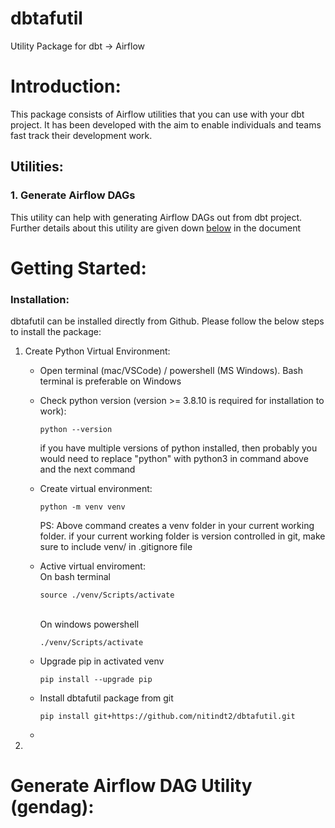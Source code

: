 # dbtafutil
Utility Package for dbt -> Airflow

Introduction:
=============
This package consists of Airflow utilities that you can use with your dbt project. It has been developed with the aim to enable individuals and teams fast track their development work.

## Utilities:
### 1. Generate Airflow DAGs
This utility can help with generating Airflow DAGs out from dbt project. Further details about this utility are given down [below](#generate-airflow-dag-utility-gendag) in the document

Getting Started:
===
### Installation:
dbtafutil can be installed directly from Github. Please follow the below steps to install the package:

1. Create Python Virtual Environment:
   - Open terminal (mac/VSCode) / powershell (MS Windows). Bash terminal is preferable on Windows
   - Check python version (version >= 3.8.10 is required for installation to work):
        ```
        python --version
        ```
        if you have multiple versions of python installed, then probably you would need to replace "python" with python3 in command above and the next command

   - Create virtual environment:
        ```
        python -m venv venv
        ```
        PS: Above command creates a venv folder in your current working folder. if your current working folder is version controlled in git, make sure to include venv/ in .gitignore file

   - Active virtual enviroment:
        <br>On bash terminal
        ```
        source ./venv/Scripts/activate
        ```
        <br>On windows powershell
        ```
        ./venv/Scripts/activate
        ```
   - Upgrade pip in activated venv
        ```
        pip install --upgrade pip
        ```
   - Install dbtafutil package from git
        ```
        pip install git+https://github.com/nitindt2/dbtafutil.git
        ```
   - 
2. 

Generate Airflow DAG Utility (gendag):
===


